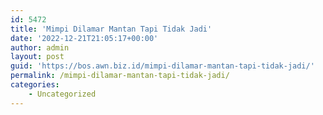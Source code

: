 ```yaml
---
id: 5472
title: 'Mimpi Dilamar Mantan Tapi Tidak Jadi'
date: '2022-12-21T21:05:17+00:00'
author: admin
layout: post
guid: 'https://bos.awn.biz.id/mimpi-dilamar-mantan-tapi-tidak-jadi/'
permalink: /mimpi-dilamar-mantan-tapi-tidak-jadi/
categories:
    - Uncategorized
---
```


